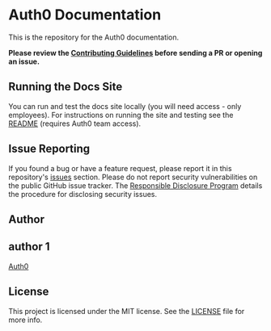 # Auth0 Documentation
This is the repository for the Auth0 documentation.

**Please review the [Contributing Guidelines](CONTRIBUTING.md) before sending a PR or opening an issue.**

## Running the Docs Site
You can run and test the docs site locally (you will need access - only employees). For instructions on running the site and testing see the [README](https://github.com/auth0/auth0-docs/blob/master/README.md) (requires Auth0 team access).

## Issue Reporting

If you found a bug or have a feature request, please report it in this repository's [issues](https://github.com/auth0/docs/issues) section. Please do not report security vulnerabilities on the public GitHub issue tracker. The [Responsible Disclosure Program](https://auth0.com/whitehat) details the procedure for disclosing security issues.

## Author 
## author 1

[Auth0](https://auth0.com)

## License

This project is licensed under the MIT license. See the [LICENSE](LICENSE) file for more info.
